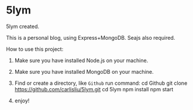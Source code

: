 # 5lym
5lym created.

This is a personal blog, using Express+MongoDB.
Seajs also required.

How to use this project:

1. Make sure you have installed Node.js on your machine.

2. Make sure you have installed MongoDB on your machine.

3. Find or create a directory, like `Github`
     run command:
	cd Github
	git clone https://github.com/carlisliu/5lym.git
	cd 5lym
	npm install
	npm start
4. enjoy!
